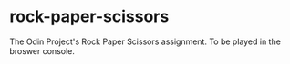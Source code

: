 # rock-paper-scissors
The Odin Project's Rock Paper Scissors assignment.
To be played in the broswer console.
